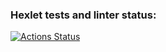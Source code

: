 ### Hexlet tests and linter status:
[![Actions Status](https://github.com/mrmoustache231/layout-designer-project-58/actions/workflows/hexlet-check.yml/badge.svg)](https://github.com/mrmoustache231/layout-designer-project-58/actions)